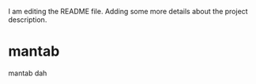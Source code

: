 I am editing the README file. Adding some more details about the project description.
# mantab
mantab dah
